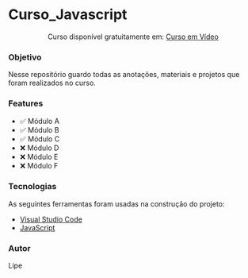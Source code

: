 # Curso_Javascript

<p align="center">Curso disponível gratuitamente em: <a href="https://www.youtube.com/watch?v=1-w1RfGIov4&list=PLHz_AreHm4dlsK3Nr9GVvXCbpQyHQl1o1&index=1" target='_blank'> Curso em Vídeo </a> </p>

### Objetivo

Nesse repositório guardo todas as anotações, materiais e projetos que foram realizados no curso.

### Features

- ✅ Módulo A
- ✅ Módulo B
- ✅ Módulo C
- ❌ Módulo D
- ❌ Módulo E
- ❌ Módulo F

### Tecnologias

As seguintes ferramentas foram usadas na construção do projeto:

- [Visual Studio Code](https://code.visualstudio.com/download)
- [JavaScript](https://www.javascript.com/)

### Autor 
Lipe
